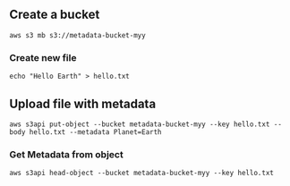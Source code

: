 ## Create a bucket

```shell
aws s3 mb s3://metadata-bucket-myy
```

### Create new file
```shell
echo "Hello Earth" > hello.txt
```

## Upload file with metadata
```shell
aws s3api put-object --bucket metadata-bucket-myy --key hello.txt --body hello.txt --metadata Planet=Earth
```

### Get Metadata from object
```shell
aws s3api head-object --bucket metadata-bucket-myy --key hello.txt
```
